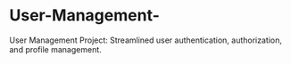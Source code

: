 # User-Management-
User Management Project: Streamlined user authentication, authorization, and profile management.
